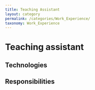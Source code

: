 ```yaml
---
title: Teaching Assistant
layout: category
permalink: /categories/Work_Experience/
taxonomy: Work_Experience
---
```

# Teaching assistant

## Technologies

## Responsibilities
